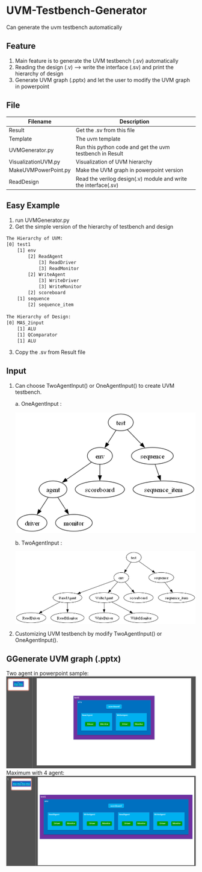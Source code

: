 # UVM-Testbench-Generator
 Can generate the uvm testbench automatically

## Feature
1. Main feature is to generate the UVM testbench (.sv) automatically 
2. Reading the design (.v) --> write the interface (.sv) and print the hierarchy of design 
3. Generate UVM graph (.pptx) and let the user to modify the UVM graph in powerpoint

## File
|Filename | Description|
|-        | -|
|Result   | Get the .sv from this file|
|Template | The uvm template|
|UVMGenerator.py     | Run this python code and get the uvm testbench in Result        |
|VisualizationUVM.py | Visualization of UVM hierarchy                                  |
|MakeUVMPowerPoint.py| Make the UVM graph in powerpoint version                        |
|ReadDesign          | Read the verilog design(.v) module and write the interface(.sv) |
## Easy Example

1. run UVMGenerator.py
2. Get the simple version of the hierarchy of testbench and design
```
The Hierarchy of UVM:
[0] test1
    [1] env
        [2] ReadAgent
            [3] ReadDriver
            [3] ReadMonitor
        [2] WriteAgent
            [3] WriteDriver
            [3] WriteMonitor
        [2] scoreboard
    [1] sequence
        [2] sequence_item

The Hierarchy of Design:
[0] MAS_2input
    [1] ALU
    [1] QComparator
    [1] ALU

```
3. Copy the .sv from Result file

## Input
1. Can choose TwoAgentInput() or OneAgentInput() to create UVM testbench.
    
    a. OneAgentInput :

    ![image](https://github.com/ChungKee/UVM-Testbench-Generator/blob/main/Template/UVM_OneAgent.png)

    b. TwoAgentInput : 

    ![image](https://github.com/ChungKee/UVM-Testbench-Generator/blob/main/Template/UVM_TestbenchHierarchy.png)

2. Customizing UVM testbench by modify TwoAgentInput() or OneAgentInput().

## GGenerate UVM graph (.pptx)
Two agent in powerpoint sample:
![image](https://github.com/ChungKee/UVM-Testbench-Generator/blob/main/Template/2Agent_Powerpoint.png)
Maximum with 4 agent:
![image](https://github.com/ChungKee/UVM-Testbench-Generator/blob/main/Template/4Agent_Powerpoint.png)